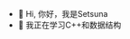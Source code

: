 - 👋 Hi, 你好，我是Setsuna
- 🌱 我正在学习C++和数据结构

<!---
SetsunaOhara/SetsunaOhara is a ✨ special ✨ repository because its `README.md` (this file) appears on your GitHub profile.
You can click the Preview link to take a look at your changes.
--->
